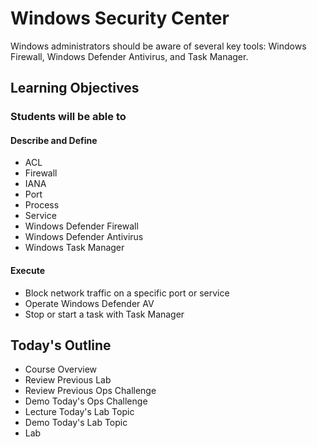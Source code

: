 # Windows Security Center

Windows administrators should be aware of several key tools: Windows Firewall, Windows Defender Antivirus, and Task Manager.

## Learning Objectives

### Students will be able to

#### Describe and Define

- ACL
- Firewall
- IANA
- Port
- Process
- Service
- Windows Defender Firewall
- Windows Defender Antivirus
- Windows Task Manager

#### Execute

- Block network traffic on a specific port or service
- Operate Windows Defender AV
- Stop or start a task with Task Manager

## Today's Outline

- Course Overview
- Review Previous Lab
- Review Previous Ops Challenge
- Demo Today's Ops Challenge
- Lecture Today's Lab Topic
- Demo Today's Lab Topic
- Lab
